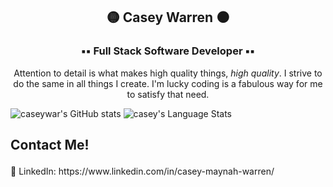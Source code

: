 ## <p align='center'> 🟡 Casey Warren ⚫️ <p>
### <p align='center'> ▪️▪️ Full Stack Software Developer ▪️▪️ <p>

<p align='center'> Attention to detail is what makes high quality things, <i>high quality</i>. I strive to do the same in all things I create. I'm lucky coding is a fabulous way for me to satisfy that need. <p>
  
  
<p align='center'>  <p>


![caseywar's GitHub stats](https://github-readme-stats.vercel.app/api?username=caseywar&show_icons=true&theme=merko)
<img src="https://github-readme-stats.vercel.app/api/top-langs/?username=caseywar&theme=merko&show_icons=true&layout=compact" alt="casey's Language Stats" />

## <p align='left'>Contact Me!<p>
<p>👥  LinkedIn: https://www.linkedin.com/in/casey-maynah-warren/ <p>


<!--
**caseywar/caseywar** is a ✨ _special_ ✨ repository because its `README.md` (this file) appears on your GitHub profile.

Here are some ideas to get you started:

- 🔭 I’m currently working on ...
- 🌱 I’m currently learning ...
- 👯 I’m looking to collaborate on ...
- 🤔 I’m looking for help with ...
- 💬 Ask me about ...
- 📫 How to reach me: ...
- 😄 Pronouns: ...
- ⚡ Fun fact: ...

[![Top Langs](https://github-readme-stats.vercel.app/api/top-langs/?username=caseywar)](https://github.com/caseywar/github-readme-stats)

-->
